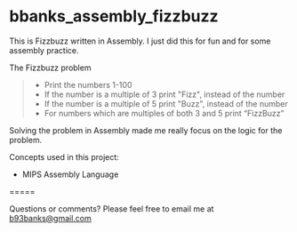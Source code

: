 # bbanks_assembly_fizzbuzz

This is Fizzbuzz written in Assembly. I just did this for fun and for some assembly practice.

The Fizzbuzz problem
>* Print the numbers 1-100
>* If the number is a multiple of 3 print "Fizz", instead of the number
>* If the number is a multiple of 5 print "Buzz", instead of the number
>* For numbers which are multiples of both 3 and 5 print “FizzBuzz”

Solving the problem in Assembly made me really focus on the logic for the problem.

Concepts used in this project:
* MIPS Assembly Language

=====

Questions or comments? Please feel free to email me at b93banks@gmail.com
